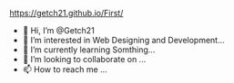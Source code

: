 https://getch21.github.io/First/


- 👋 Hi, I’m @Getch21 
- 👀 I’m interested in Web Designing and Development...
- 🌱 I’m currently learning Somthing...
- 💞️ I’m looking to collaborate on ...
- 📫 How to reach me ...

<!---
Getch21/Getch21 is a ✨ special ✨ repository because its `README.md` (this file) appears on your GitHub profile.
You can click the Preview link to take a look at your changes.
--->
